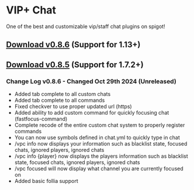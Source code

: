 # VIP+ Chat
One of the best and customizable vip/staff chat plugins on spigot!

## [Download v0.8.6](https://github.com/agentsix1/VIP-Plus-Chat/raw/refs/heads/main/target/staffchat-0.8.6.jar) (Support for 1.13+)
## [Download v0.8.5](https://www.spigotmc.org/resources/vip-chat-advanced.3308/) (Support for 1.7.2+)

### Change Log v0.8.6 - Changed Oct 29th 2024 (Unreleased)
- Added tab complete to all custom chats
- Added tab complete to all commands
- Fixed checkver to use proper updated url (https)
- Added ability to add custom command for quickly focusing chat (fastfocus-command)
- Complete recode of the entire custom chat system to properly register commands
- You can now use symbols defined in chat.yml to quickly type in chat
- /vpc info now displays your information such as blacklist state, focused chats, ignored players, ignored chats
- /vpc info {player} now displays the players information such as blacklist state, focused chats, ignored players, ignored chats
- /vpc focused will now display what channel you are currently focused on
- Added basic follia support
